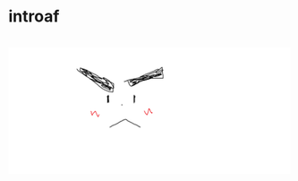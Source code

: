 # introaf

# [![](https://github.com/steyxu/introaf/blob/master/%EC%A0%9C%EB%AA%A9%20%EC%97%86%EC%9D%8C.png?raw=true)](https://youtu.be/qGC8_1V0F-c)
